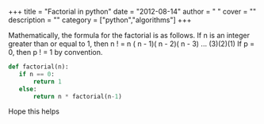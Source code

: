 
+++
title = "Factorial in python"
date = "2012-08-14"
author = " "
cover = ""
description = ""
category = ["python","algorithms"]
+++

 Mathematically, the formula for the factorial is as follows. If n is an integer greater than or equal to 1, then n ! = n ( n - 1)( n - 2)( n - 3) ... (3)(2)(1) If p = 0, then p ! = 1 by convention. 

 ```python
def factorial(n):
    if n == 0:
        return 1
    else:
        return n * factorial(n-1)

```
 Hope this helps



